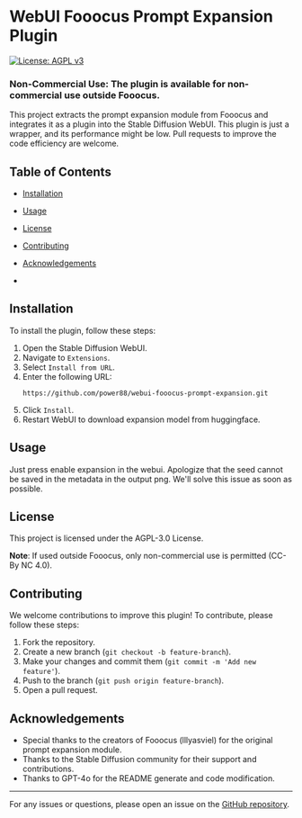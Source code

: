 # WebUI Fooocus Prompt Expansion Plugin

[![License: AGPL v3](https://img.shields.io/badge/License-AGPL%20v3-blue.svg)](LICENSE)
### **Non-Commercial Use**: The plugin is available for non-commercial use outside Fooocus.

This project extracts the prompt expansion module from Fooocus and integrates it as a plugin into the Stable Diffusion WebUI.
This plugin is just a wrapper, and its performance might be low. Pull requests to improve the code efficiency are welcome.

## Table of Contents

- [Installation](#installation)
- [Usage](#usage)
- [License](#license)
- [Contributing](#contributing)
- [Acknowledgements](#acknowledgements)

- 

## Installation

To install the plugin, follow these steps:

1. Open the Stable Diffusion WebUI.
2. Navigate to `Extensions`.
3. Select `Install from URL`.
4. Enter the following URL:
   ```
   https://github.com/power88/webui-fooocus-prompt-expansion.git
   ```
5. Click `Install`.
6. Restart WebUI to download expansion model from huggingface.

## Usage

Just press enable expansion in the webui.
Apologize that the seed cannot be saved in the metadata in the output png.
We'll solve this issue as soon as possible.


## License

This project is licensed under the AGPL-3.0 License.

**Note**: If used outside Fooocus, only non-commercial use is permitted (CC-By NC 4.0).

## Contributing

We welcome contributions to improve this plugin! To contribute, please follow these steps:

1. Fork the repository.
2. Create a new branch (`git checkout -b feature-branch`).
3. Make your changes and commit them (`git commit -m 'Add new feature'`).
4. Push to the branch (`git push origin feature-branch`).
5. Open a pull request.

## Acknowledgements

- Special thanks to the creators of Fooocus (lllyasviel) for the original prompt expansion module.
- Thanks to the Stable Diffusion community for their support and contributions.
- Thanks to GPT-4o for the README generate and code modification.

---

For any issues or questions, please open an issue on the [GitHub repository](https://github.com/power88/webui-fooocus-prompt-expansion/issues).